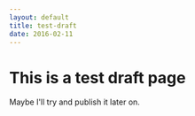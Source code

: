 ```yaml
---
layout: default
title: test-draft
date: 2016-02-11
---
```


# This is a test draft page

Maybe I'll try and publish it later on.
